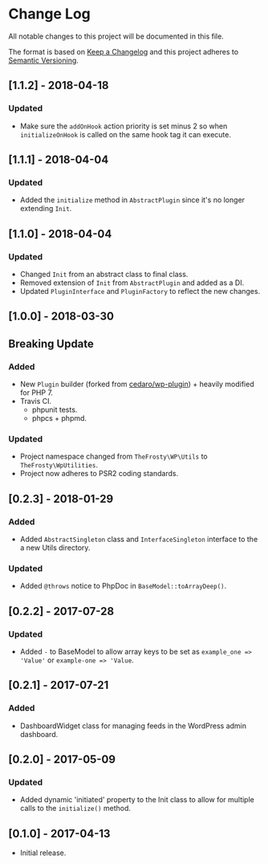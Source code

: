 # Change Log
All notable changes to this project will be documented in this file.

The format is based on [Keep a Changelog](http://keepachangelog.com/)
and this project adheres to [Semantic Versioning](http://semver.org/).

## [1.1.2] - 2018-04-18
### Updated
- Make sure the `addOnHook` action priority is set minus 2 so when `initializeOnHook` is called on the
same hook tag it can execute.

## [1.1.1] - 2018-04-04
### Updated
- Added the `initialize` method in `AbstractPlugin` since it's no longer extending `Init`.

## [1.1.0] - 2018-04-04
### Updated
- Changed `Init` from an abstract class to final class.
- Removed extension of `Init` from `AbstractPlugin` and added as a DI.
- Updated `PluginInterface` and `PluginFactory` to reflect the new changes.

## [1.0.0] - 2018-03-30
## Breaking Update
### Added
- New `Plugin` builder (forked from [cedaro/wp-plugin](https://github.com/cedaro/wp-plugin)) + heavily modified for PHP 7.
- Travis CI.
  - phpunit tests.
  - phpcs + phpmd.

### Updated
- Project namespace changed from `TheFrosty\WP\Utils` to `TheFrosty\WpUtilities`.
- Project now adheres to PSR2 coding standards.

## [0.2.3] - 2018-01-29
### Added
- Added `AbstractSingleton` class and `InterfaceSingleton` interface to the a new Utils directory.
### Updated
- Added `@throws` notice to PhpDoc in `BaseModel::toArrayDeep()`.

## [0.2.2] - 2017-07-28
### Updated
- Added `-` to BaseModel to allow array keys to be set as `example_one => 'Value'` or `example-one => 'Value`.

## [0.2.1] - 2017-07-21
### Added
- DashboardWidget class for managing feeds in the WordPress admin dashboard.

## [0.2.0] - 2017-05-09
### Updated
- Added dynamic 'initiated' property to the Init class to allow for multiple
    calls to the `initialize()` method.

## [0.1.0] - 2017-04-13
- Initial release.
